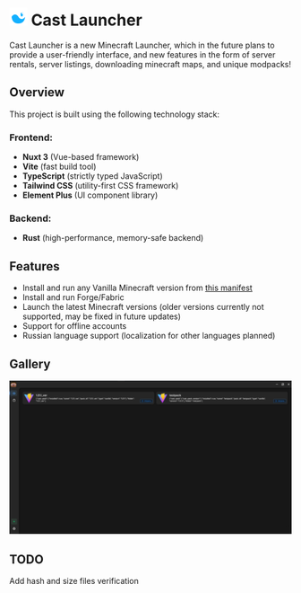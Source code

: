 # <img src="./logo.png" width="32"> Cast Launcher
Cast Launcher is a new Minecraft Launcher, which in the future plans to provide a user-friendly interface, and new features in the form of server rentals, server listings, downloading minecraft maps, and unique modpacks! 

## Overview
This project is built using the following technology stack:

### Frontend:
- **Nuxt 3** (Vue-based framework)
- **Vite** (fast build tool)
- **TypeScript** (strictly typed JavaScript)
- **Tailwind CSS** (utility-first CSS framework)
- **Element Plus** (UI component library)

### Backend:
- **Rust** (high-performance, memory-safe backend)

## Features
- Install and run any Vanilla Minecraft version from [this manifest](https://piston-meta.mojang.com/mc/game/version_manifest_v2.json)
- Install and run Forge/Fabric
- Launch the latest Minecraft versions (older versions currently not supported, may be fixed in future updates)
- Support for offline accounts
- Russian language support (localization for other languages planned)

## Gallery
![Screenshot](./.github/readme/1.png)

## TODO
Add hash and size files verification

